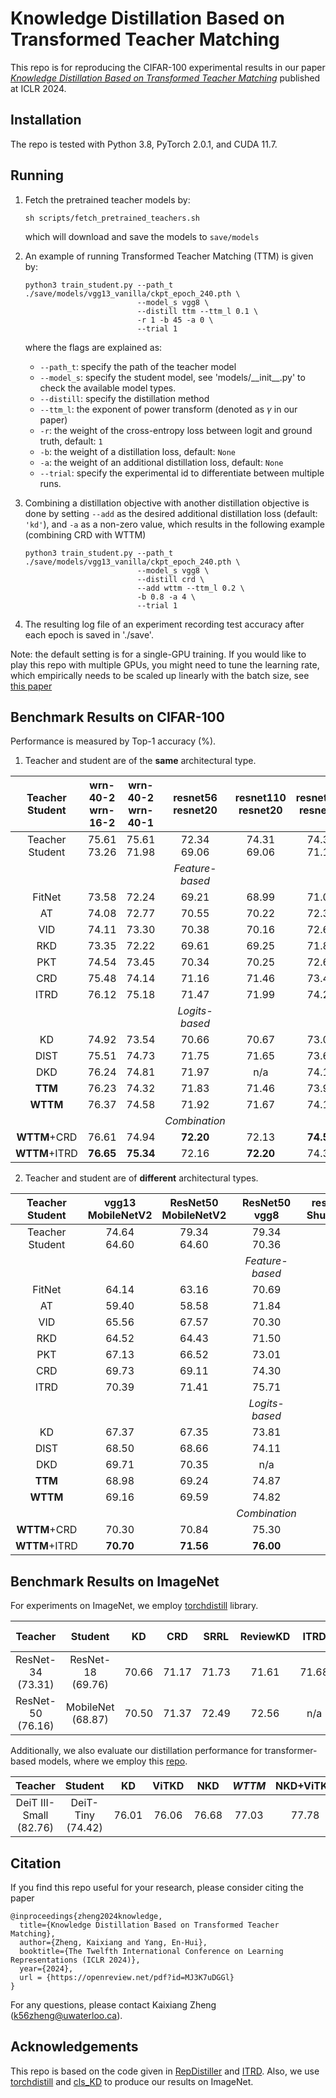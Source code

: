 # Knowledge Distillation Based on Transformed Teacher Matching

This repo is for reproducing the CIFAR-100 experimental results in our paper [*Knowledge Distillation Based on Transformed Teacher Matching*](https://arxiv.org/abs/2402.11148) published at ICLR 2024.

## Installation

The repo is tested with Python 3.8, PyTorch 2.0.1, and CUDA 11.7.

## Running

1. Fetch the pretrained teacher models by:
    ```
    sh scripts/fetch_pretrained_teachers.sh
    ```
   which will download and save the models to `save/models`
   
2. An example of running Transformed Teacher Matching (TTM) is given by:
    ```
    python3 train_student.py --path_t ./save/models/vgg13_vanilla/ckpt_epoch_240.pth \
                             --model_s vgg8 \
                             --distill ttm --ttm_l 0.1 \
                             -r 1 -b 45 -a 0 \
                             --trial 1
    ```
    where the flags are explained as:
    - `--path_t`: specify the path of the teacher model
    - `--model_s`: specify the student model, see 'models/\_\_init\_\_.py' to check the available model types.
    - `--distill`: specify the distillation method
    - `--ttm_l`: the exponent of power transform (denoted as $\gamma$ in our paper)
    - `-r`: the weight of the cross-entropy loss between logit and ground truth, default: `1`
    - `-b`: the weight of a distillation loss, default: `None`
    - `-a`: the weight of an additional distillation loss, default: `None`
    - `--trial`: specify the experimental id to differentiate between multiple runs.
    
3. Combining a distillation objective with another distillation objective is done by setting `--add` as the desired additional distillation loss (default: `'kd'`), and `-a` as a non-zero value, which results in the following example (combining CRD with WTTM)
    ```
    python3 train_student.py --path_t ./save/models/vgg13_vanilla/ckpt_epoch_240.pth \
                             --model_s vgg8 \
                             --distill crd \
                             --add wttm --ttm_l 0.2 \
                             -b 0.8 -a 4 \
                             --trial 1
    ```

4. The resulting log file of an experiment recording test accuracy after each epoch is saved in './save'.

Note: the default setting is for a single-GPU training. If you would like to play this repo with multiple GPUs, you might need to tune the learning rate, which empirically needs to be scaled up linearly with the batch size, see [this paper](https://arxiv.org/abs/1706.02677)

## Benchmark Results on CIFAR-100

Performance is measured by Top-1 accuracy (%).

1. Teacher and student are of the **same** architectural type.

| Teacher <br> Student | wrn-40-2 <br> wrn-16-2 | wrn-40-2 <br> wrn-40-1 | resnet56 <br> resnet20 | resnet110 <br> resnet20 | resnet110 <br> resnet32 | resnet32x4 <br> resnet8x4 |  vgg13 <br> vgg8 |
|:---------------:|:-----------------:|:-----------------:|:-----------------:|:------------------:|:------------------:|:--------------------:|:-----------:|
| Teacher <br> Student |    75.61 <br> 73.26    |    75.61 <br> 71.98    |    72.34 <br> 69.06    |     74.31 <br> 69.06    |     74.31 <br> 71.14    |      79.42 <br> 72.50     | 74.64 <br> 70.36 |
||||*Feature-based*|||||
|FitNet|73.58|72.24|69.21|68.99|71.06|73.50|71.02|
|AT|74.08|72.77|70.55|70.22|72.31|73.44|71.43|
|VID|74.11|73.30|70.38|70.16|72.61|73.09|71.23|
|RKD|73.35|72.22|69.61|69.25|71.82|71.90|71.48|
|PKT|74.54|73.45|70.34|70.25|72.61|73.64|72.88|
|CRD|75.48|74.14|71.16|71.46|73.48|75.51|73.94|
|ITRD|76.12|75.18|71.47|71.99|74.26|76.19|74.93|
||||*Logits-based*|||||
|KD|74.92|73.54|70.66|70.67|73.08|73.33|72.98|
|DIST|75.51|74.73|71.75|71.65|73.69|76.31|73.89|
|DKD|76.24|74.81|71.97|n/a|74.11|76.32|74.68|
|**TTM**|76.23|74.32|71.83|71.46|73.97|76.17|74.33|
|**WTTM**|76.37|74.58|71.92|71.67|74.13|76.06|74.44|
||||*Combination*|||||
|**WTTM**+CRD|76.61|74.94|**72.20**|72.13|**74.52**|76.65|74.71|
|**WTTM**+ITRD|**76.65**|**75.34**|72.16|**72.20**|74.36|**77.36**|**75.13**|

2. Teacher and student are of **different** architectural types.

| Teacher <br> Student | vgg13 <br> MobileNetV2 | ResNet50 <br> MobileNetV2 | ResNet50 <br> vgg8 | resnet32x4 <br> ShuffleNetV1 | resnet32x4 <br> ShuffleNetV2 | wrn-40-2 <br> ShuffleNetV1 |
|:---------------:|:-----------------:|:--------------------:|:-------------:|:-----------------------:|:-----------------------:|:---------------------:|
| Teacher <br> Student |    74.64 <br> 64.60    |      79.34 <br> 64.60     |  79.34 <br> 70.36  |       79.42 <br> 70.50       |       79.42 <br> 71.82       |      75.61 <br> 70.50      |
||||*Feature-based*||||
|FitNet|64.14|63.16|70.69|73.59|73.54|73.73|
|AT|59.40|58.58|71.84|71.73|72.73|73.32|
|VID|65.56|67.57|70.30|73.38|73.40|73.61|
|RKD|64.52|64.43|71.50|72.28|73.21|72.21|
|PKT|67.13|66.52|73.01|74.10|74.69|73.89|
|CRD|69.73|69.11|74.30|75.11|75.65|76.05|
|ITRD|70.39|71.41|75.71|76.91|77.40|77.35|
||||*Logits-based*||||
|KD|67.37|67.35|73.81|74.07|74.45|74.83|
|DIST|68.50|68.66|74.11|76.34|77.35|76.40|
|DKD|69.71|70.35|n/a|76.45|77.07|76.70|
|**TTM**|68.98|69.24|74.87|74.18|76.57|75.39|
|**WTTM**|69.16|69.59|74.82|74.37|76.55|75.42|
||||*Combination*||||
|**WTTM**+CRD|70.30|70.84|75.30|75.82|77.04|76.86|
|**WTTM**+ITRD|**70.70**|**71.56**|**76.00**|**77.03**|**77.68**|**77.44**|

## Benchmark Results on ImageNet

For experiments on ImageNet, we employ [torchdistill](https://github.com/yoshitomo-matsubara/torchdistill) library.

| Teacher | Student | KD   | CRD  | SRRL | ReviewKD | ITRD | DKD  | DIST | KD++ | NKD  | CTKD | KD-Zero | ***WTTM*** |
|:---------:|:---------:|:---------:|:---------:|:---------:|:---------:|:---------:|:---------:|:---------:|:---------:|:---------:|:---------:|:---------:|:---------:|
| ResNet-34 (73.31) | ResNet-18 (69.76) | 70.66 | 71.17 | 71.73 | 71.61 | 71.68 | 71.70 | 72.07 | 71.98 | 71.96 | 71.51 | <ins>72.17 | **72.19** |
| ResNet-50 (76.16) | MobileNet (68.87) | 70.50 | 71.37 | 72.49 | 72.56 | n/a   | 72.05 | **73.24** | 72.77 | 72.58 | n/a    | 73.02 | <ins>73.09 |

Additionally, we also evaluate our distillation performance for transformer-based models, where we employ this [repo](https://github.com/yzd-v/cls_KD?tab=readme-ov-file).

| Teacher | Student |   KD  | ViTKD |  NKD  | ***WTTM*** | NKD+ViTKD | ***WTTM***+ViTKD |
|:------:|:------:|:------:|:------:|:------:|:------:|:------:|:------:|
| DeiT III-Small (82.76) | DeiT-Tiny (74.42) | 76.01 | 76.06 | 76.68 |  77.03   |    77.78    |      78.04     |

## Citation

If you find this repo useful for your research, please consider citing the paper

```
@inproceedings{zheng2024knowledge,
  title={Knowledge Distillation Based on Transformed Teacher Matching},
  author={Zheng, Kaixiang and Yang, En-Hui},
  booktitle={The Twelfth International Conference on Learning Representations (ICLR 2024)},
  year={2024},
  url = {https://openreview.net/pdf?id=MJ3K7uDGGl}
}
```
For any questions, please contact Kaixiang Zheng (k56zheng@uwaterloo.ca).

## Acknowledgements

This repo is based on the code given in [RepDistiller](https://github.com/HobbitLong/RepDistiller) and [ITRD](https://github.com/roymiles/ITRD/tree/master). Also, we use [torchdistill](https://github.com/yoshitomo-matsubara/torchdistill) and [cls_KD](https://github.com/yzd-v/cls_KD?tab=readme-ov-file) to produce our results on ImageNet. 
